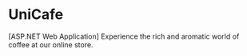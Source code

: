 # UniCafe
[ASP.NET Web Application] Experience the rich and aromatic world of coffee at our online store.
